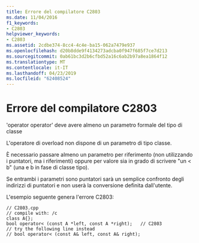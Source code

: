 ```yaml
---
title: Errore del compilatore C2803
ms.date: 11/04/2016
f1_keywords:
- C2803
helpviewer_keywords:
- C2803
ms.assetid: 2cdbe374-8cc4-4c4e-ba15-062a7479e937
ms.openlocfilehash: d20b8dde9f4134273adcba0f947f685f7ce7d213
ms.sourcegitcommit: 0ab61bc3d2b6cfbd52a16c6ab2b97a8ea1864f12
ms.translationtype: MT
ms.contentlocale: it-IT
ms.lasthandoff: 04/23/2019
ms.locfileid: "62408524"
---
```

# <a name="compiler-error-c2803"></a>Errore del compilatore C2803

'operator operator' deve avere almeno un parametro formale del tipo di classe

L'operatore di overload non dispone di un parametro di tipo classe.

È necessario passare almeno un parametro per riferimento (non utilizzando i puntatori, ma i riferimenti) oppure per valore sia in grado di scrivere "un < b" (una e b in fase di classe tipo).

Se entrambi i parametri sono puntatori sarà un semplice confronto degli indirizzi di puntatori e non userà la conversione definita dall'utente.

L'esempio seguente genera l'errore C2803:

```
// C2803.cpp
// compile with: /c
class A{};
bool operator< (const A *left, const A *right);   // C2803
// try the following line instead
// bool operator< (const A& left, const A& right);
```